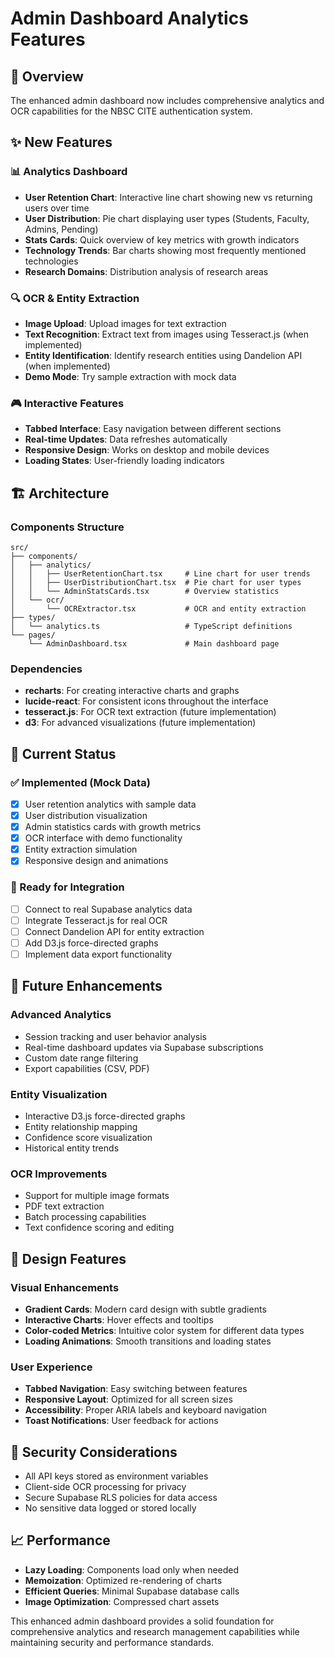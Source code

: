 # Admin Dashboard Analytics Features

## 🎯 Overview

The enhanced admin dashboard now includes comprehensive analytics and OCR capabilities for the NBSC CITE authentication system.

## ✨ New Features

### 📊 Analytics Dashboard
- **User Retention Chart**: Interactive line chart showing new vs returning users over time
- **User Distribution**: Pie chart displaying user types (Students, Faculty, Admins, Pending)
- **Stats Cards**: Quick overview of key metrics with growth indicators
- **Technology Trends**: Bar charts showing most frequently mentioned technologies
- **Research Domains**: Distribution analysis of research areas

### 🔍 OCR & Entity Extraction
- **Image Upload**: Upload images for text extraction
- **Text Recognition**: Extract text from images using Tesseract.js (when implemented)
- **Entity Identification**: Identify research entities using Dandelion API (when implemented)
- **Demo Mode**: Try sample extraction with mock data

### 🎮 Interactive Features
- **Tabbed Interface**: Easy navigation between different sections
- **Real-time Updates**: Data refreshes automatically
- **Responsive Design**: Works on desktop and mobile devices
- **Loading States**: User-friendly loading indicators

## 🏗️ Architecture

### Components Structure
```
src/
├── components/
│   ├── analytics/
│   │   ├── UserRetentionChart.tsx     # Line chart for user trends
│   │   ├── UserDistributionChart.tsx  # Pie chart for user types
│   │   └── AdminStatsCards.tsx        # Overview statistics
│   └── ocr/
│       └── OCRExtractor.tsx           # OCR and entity extraction
├── types/
│   └── analytics.ts                   # TypeScript definitions
└── pages/
    └── AdminDashboard.tsx             # Main dashboard page
```

### Dependencies
- **recharts**: For creating interactive charts and graphs
- **lucide-react**: For consistent icons throughout the interface
- **tesseract.js**: For OCR text extraction (future implementation)
- **d3**: For advanced visualizations (future implementation)

## 🚀 Current Status

### ✅ Implemented (Mock Data)
- [x] User retention analytics with sample data
- [x] User distribution visualization
- [x] Admin statistics cards with growth metrics
- [x] OCR interface with demo functionality
- [x] Entity extraction simulation
- [x] Responsive design and animations

### 🔄 Ready for Integration
- [ ] Connect to real Supabase analytics data
- [ ] Integrate Tesseract.js for real OCR
- [ ] Connect Dandelion API for entity extraction
- [ ] Add D3.js force-directed graphs
- [ ] Implement data export functionality

## 🔧 Future Enhancements

### Advanced Analytics
- Session tracking and user behavior analysis
- Real-time dashboard updates via Supabase subscriptions
- Custom date range filtering
- Export capabilities (CSV, PDF)

### Entity Visualization
- Interactive D3.js force-directed graphs
- Entity relationship mapping
- Confidence score visualization
- Historical entity trends

### OCR Improvements
- Support for multiple image formats
- PDF text extraction
- Batch processing capabilities
- Text confidence scoring and editing

## 🎨 Design Features

### Visual Enhancements
- **Gradient Cards**: Modern card design with subtle gradients
- **Interactive Charts**: Hover effects and tooltips
- **Color-coded Metrics**: Intuitive color system for different data types
- **Loading Animations**: Smooth transitions and loading states

### User Experience
- **Tabbed Navigation**: Easy switching between features
- **Responsive Layout**: Optimized for all screen sizes
- **Accessibility**: Proper ARIA labels and keyboard navigation
- **Toast Notifications**: User feedback for actions

## 🔐 Security Considerations

- All API keys stored as environment variables
- Client-side OCR processing for privacy
- Secure Supabase RLS policies for data access
- No sensitive data logged or stored locally

## 📈 Performance

- **Lazy Loading**: Components load only when needed
- **Memoization**: Optimized re-rendering of charts
- **Efficient Queries**: Minimal Supabase database calls
- **Image Optimization**: Compressed chart assets

This enhanced admin dashboard provides a solid foundation for comprehensive analytics and research management capabilities while maintaining security and performance standards.
